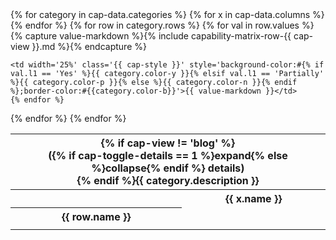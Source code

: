 <!--
Licensed under the Apache License, Version 2.0 (the "License");
you may not use this file except in compliance with the License.
You may obtain a copy of the License at

http://www.apache.org/licenses/LICENSE-2.0

Unless required by applicable law or agreed to in writing, software
distributed under the License is distributed on an "AS IS" BASIS,
WITHOUT WARRANTIES OR CONDITIONS OF ANY KIND, either express or implied.
See the License for the specific language governing permissions and
limitations under the License.
-->
<div id='cap-{{ cap-view }}' style='display:{{ cap-display }}'>
<table class='{{ cap-style }}'>
  {% for category in cap-data.categories %}
  <tr class='{{ cap-style }}' id='cap-{{ cap-view }}-{{ category.anchor }}'>
    <th class='{{ cap-style }} color-metadata format-category' colspan='5' style='color:#{{ category.color-b }}'>{% if cap-view != 'blog' %}<div class='cap-toggle' onclick='ToggleTables({{ cap-toggle-details }}, "cap-{{ cap-other-view }}-{{ category.anchor }}")'>({% if cap-toggle-details == 1 %}expand{% else %}collapse{% endif %} details)</div>{% endif %}{{ category.description }}</th>
  </tr>
  <tr class='{{ cap-style }}'>
    <th class='{{ cap-style }} color-capability'></th>
  {% for x in cap-data.columns %}
    <th class='{{ cap-style }} color-platform format-platform' style='color:#{{ category.color-y }}'>{{ x.name }}</th>
  {% endfor %}
  </tr>
  {% for row in category.rows %}
  <tr class='{{ cap-style }}'>
    <th class='{{ cap-style }} color-capability format-capability' style='color:#{{ category.color-y }}'>{{ row.name }}</th>
    {% for val in row.values %}
    {% capture value-markdown %}{% include capability-matrix-row-{{ cap-view }}.md %}{% endcapture %}

    <td width='25%' class='{{ cap-style }}' style='background-color:#{% if val.l1 == 'Yes' %}{{ category.color-y }}{% elsif val.l1 == 'Partially' %}{{ category.color-p }}{% else %}{{ category.color-n }}{% endif %};border-color:#{{category.color-b}}'>{{ value-markdown }}</td>
    {% endfor %}
  </tr>
  {% endfor %}
  <tr class='{{ cap-style }}'>
    <td class='{{ cap-style }} color-blank cap-blank' colspan='5'></td>
  </tr>
  {% endfor %}
</table>
</div>

